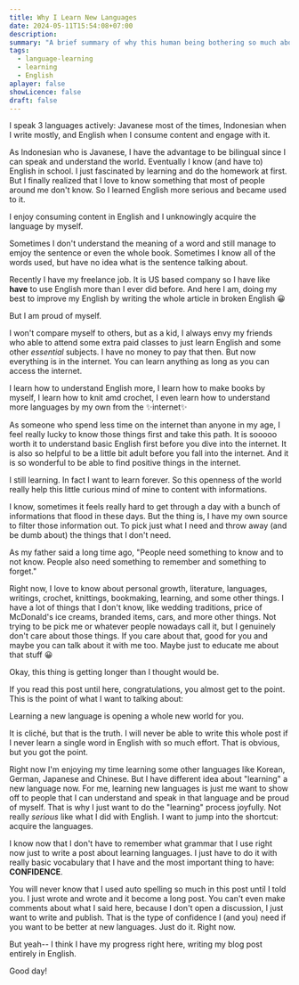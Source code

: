 ```yaml
---
title: Why I Learn New Languages
date: 2024-05-11T15:54:08+07:00
description: 
summary: "A brief summary of why this human being bothering so much about learning new languages even the language that she's learning is used less than 10% of her lifetime. Spoiler: because she think it is impressive to \"know\" some more languages than others."
tags:
  - language-learning
  - learning
  - English
aplayer: false
showLicence: false
draft: false
---
```



I speak 3 languages actively: Javanese most of the times, Indonesian when I write mostly, and English when I consume content and engage with it.

As Indonesian who is Javanese, I have the advantage to be bilingual since I can speak and understand the world. Eventually I know (and have to) English in school. I just fascinated by learning and do the homework at first. But I finally realized that I love to know something that most of people around me don't know. So I learned English more serious and became used to it.

I enjoy consuming content in English and I unknowingly acquire the language by myself.

Sometimes I don't understand the meaning of a word and still manage to emjoy the sentence or even the whole book. Sometimes I know all of the words used, but have no idea what is the sentence talking about.

Recently I have my freelance job. It is US based company so I have like **have** to use English more than I ever did before. And here I am, doing my best to improve my English by writing the whole article in broken English 😀

But I am proud of myself.

I won't compare myself to others, but as a kid, I always envy my friends who able to attend some extra paid classes to just learn English and some other *essential* subjects. I have no money to pay that then. But now everything is in the internet. You can learn anything as long as you can access the internet. 

I learn how to understand English more, I learn how to make books by myself, I learn how to knit amd crochet, I even learn how to understand more languages by my own from the ✨internet✨ 


As someone who spend less time on the internet than anyone in my age, I feel really lucky to know those things first and take this path. It is sooooo worth it to understand basic English first before you dive into the internet. It is also so helpful to be a little bit adult before you fall into the internet. And it is so wonderful to be able to find positive things in the internet.

I still learning. In fact I want to learn forever. So this openness of the world really help this little curious mind of mine to content with informations. 

I know, sometimes it feels really hard to get through a day with a bunch of informations that flood in these days. But the thing is, I have my own source to filter those information out. To pick just what I need and throw away (and be dumb about) the things that I don't need. 

As my father said a long time ago, "People need something to know and to not know. People also need something to remember and something to forget."

Right now, I love to know about personal growth, literature, languages, writings, crochet, knittings, bookmaking, learning, and some other things. I have a lot of things that I don't know, like wedding traditions, price of McDonald's ice creams, branded items, cars, and more other things. Not trying to be pick me or whatever people nowadays call it, but I genuinely don't care about those things. If you care about that, good for you and maybe you can talk about it with me too. Maybe just to educate me about that stuff 😀

Okay, this thing is getting longer than I thought would be.

If you read this post until here, congratulations, you almost get to the point. This is the point of what I want to talking about:

Learning a new language is opening a whole new world for you.

It is cliché, but that is the truth. I will never be able to write this whole post if I never learn a single word in English with so much effort. That is obvious, but you got the point. 

Right now I'm enjoying my time learning some other languages like Korean, German, Japanese and Chinese. But I have different idea about "learning" a new language now. For me, learning new languages is just me want to show off to people that I can understand and speak in that language and be proud of myself. That is why I just want to do the "learning" process joyfully. Not really *serious* like what I did with English. I want to jump into the shortcut: acquire the languages.

I know now that I don't have to remember what grammar that I use right now just to write a post about learning languages. I just have to do it with really basic vocabulary that I have and the most important thing to have: **CONFIDENCE**. 

You will never know that I used auto spelling so much in this post until I told you. I just wrote and wrote and it become a long post. You can't even make comments about what I said here, because I don't open a discussion, I just want to write and publish. That is the type of confidence I (and you) need if you want to be better at new languages. Just do it. Right now.


But yeah-- I think I have my progress right here, writing my blog post entirely in English.

Good day!